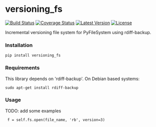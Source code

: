 versioning_fs
=============
[![Build Status](https://travis-ci.org/smartfile/file-versioning.svg?branch=master)](https://travis-ci.org/smartfile/file-versioning)
[![Coverage Status](https://coveralls.io/repos/travcunn/file-versioning/badge.png)](https://coveralls.io/r/travcunn/file-versioning)
[![Latest Version](https://pypip.in/version/versioning_fs/badge.png)](https://pypi.python.org/pypi/versioning_fs/)
[![License](https://pypip.in/license/versioning_fs/badge.png)](https://pypi.python.org/pypi/versioning_fs/)

Incremental versioning file system for PyFileSystem using rdiff-backup.


### Installation

    pip install versioning_fs

### Requirements

This library depends on 'rdiff-backup'. On Debian based systems:

    sudo apt-get install rdiff-backup


### Usage
TODO: add some examples

     f = self.fs.open(file_name, 'rb', version=3)
